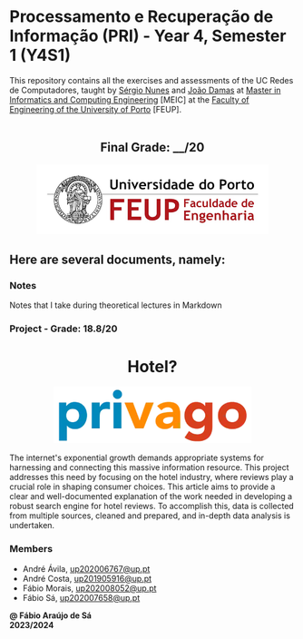 # Processamento e Recuperação de Informação (PRI) - Year 4, Semester 1 (Y4S1)

This repository contains all the exercises and assessments of the UC Redes de Computadores, taught by [Sérgio Nunes](https://sigarra.up.pt/feup/pt/func_geral.formview?p_codigo=310021) and [João Damas](https://sigarra.up.pt/feup/pt/func_geral.formview?p_codigo=604521) at [Master in Informatics and Computing Engineering](https://sigarra.up.pt/feup/pt/cur_geral.cur_view?pv_curso_id=22862) [MEIC] at the [Faculty of Engineering of the University of Porto](https://sigarra.up.pt/feup/pt/web_page.Inicial) [FEUP]. <br> <br>

<h2 align = "center" >Final Grade: __/20</h2>
<p align = "center" >
  <img 
       title = "FEUP logo"
       src = "Images//FEUP_Logo.png" 
       alt = "FEUP Logo"  
       />
</p>

## Here are several documents, namely:

### Notes

Notes that I take during theoretical lectures in Markdown <br>

### Project - Grade: 18.8/20 

<h1 align = "center" >Hotel?</h1>
<p align = "center" >
  <img 
       title = "Privago logo"
       src = "./Project/imgs/logo.png" 
       alt = "Privago Logo" 
       />
</p>

The internet's exponential growth demands appropriate systems for harnessing and connecting this massive information resource. This project addresses this need by focusing on the hotel industry, where reviews play a crucial role in shaping consumer choices. This article aims to provide a clear and well-documented explanation of the work needed in developing a robust search engine for hotel reviews. To accomplish this, data is collected from multiple sources, cleaned and prepared, and in-depth data analysis is undertaken.

### Members

- André Ávila, up202006767@up.pt
- André Costa, up201905916@up.pt
- Fábio Morais, up202008052@up.pt
- Fábio Sá, up202007658@up.pt

**@ Fábio Araújo de Sá** <br>
**2023/2024**
